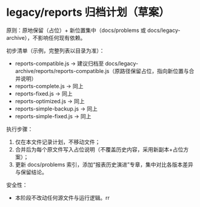 # legacy/reports 归档计划（草案）
原则：原地保留（占位）+ 新位置集中（docs/problems 或 docs/legacy-archive），不影响任何现有依赖。

初步清单（示例，完整列表以目录为准）：
- reports-compatible.js -> 建议归档至 docs/legacy-archive/reports/reports-compatible.js（原路径保留占位，指向新位置与合并说明）
- reports-complete.js -> 同上
- reports-fixed.js -> 同上
- reports-optimized.js -> 同上
- reports-simple-backup.js -> 同上
- reports-simple-fixed.js -> 同上

执行步骤：
1) 仅在本文件记录计划，不移动文件；
2) 合并后为每个原文件写入占位说明（不覆盖历史内容，采用新副本+占位方案）；
3) 更新 docs/problems 索引，添加“报表历史演进”专章，集中对比各版本差异与保留结论。

安全性：
- 本阶段不改动任何源文件与运行逻辑。rr